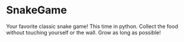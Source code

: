 # SnakeGame
Your favorite classic snake game! This time in python. Collect the food without touching yourself or the wall. Grow as long as possible!
